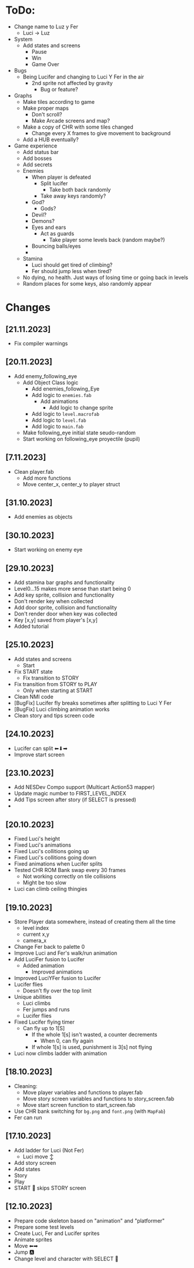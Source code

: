 # ToDo:
- Change name to Luz y Fer
  - Luci -> Luz
- System
  - Add states and screens
    - Pause
    - Win
    - Game Over
- Bugs
  - Being Lucifer and changing to Luci Y Fer in the air
    - 2nd sprite not affected by gravity
      - Bug or feature?
- Graphs
  - Make tiles according to game
  - Make proper maps
    - Don't scroll?
    - Make Arcade screens and map?
  - Make a copy of CHR with some tiles changed  
    - Change every X frames to give movement to background
  - Add a HUB eventually?
- Game experience
  - Add status bar
  - Add bosses
  - Add secrets
  - Enemies
    - When player is defeated
      - Split lucifer
        - Take both back randomly
      - Take away keys randomly?
    - God?
      - Gods?
    - Devil?
    - Demons?
    - Eyes and ears
      - Act as guards
        - Take player some levels back (random maybe?)
    - Bouncing balls/eyes
    - 
  - Stamina
    - Luci should get tired of climbing?
    - Fer should jump less when tired?
  - No dying, no health. Just ways of losing time or going back in levels
  - Random places for some keys, also randomly appear

# Changes
## [21.11.2023]
- Fix compiler warnings

## [20.11.2023]
- Add enemy_following_eye
  - Add Object Class logic
    - Add enemies_following_Eye
    - Add logic to `enemies.fab`
      - Add animations
        - Add logic to change sprite
    - Add logic to `level.macrofab`
    - Add logic to `level.fab`
    - Add logic to `main.fab`
  - Make following_eye initial state seudo-random
  - Start working on following_eye proyectile (pupil)

## [7.11.2023]
- Clean player.fab
  - Add more functions
  - Move center_x, center_y to player struct

## [31.10.2023]
- Add enemies as objects

## [30.10.2023]
- Start working on enemy eye

## [29.10.2023]
- Add stamina bar graphs and functionality
- Level0...15 makes more sense than start being 0
- Add key sprite, collision and functionality
- Don't render key when collected
- Add door sprite, collision and functionality
- Don't render door when key was collected
- Key [x,y] saved from player's [x,y]
- Added tutorial

## [25.10.2023]
- Add states and screens
  - Start
- Fix START state
    - Fix transition to STORY
- Fix transition from STORY to PLAY
    - Only when starting at START
- Clean NMI code
- [BugFix] Lucifer fly breaks sometimes after splitting to Luci Y Fer
- [BugFix] Luci climbing animation works
- Clean story and tips screen code


## [24.10.2023]
- Lucifer can split ⬅⬇➡
- Improve start screen

## [23.10.2023]
- Add NESDev Compo support (Multicart Action53 mapper)
- Update magic number to FIRST_LEVEL_INDEX
- Add Tips screen after story (if SELECT is pressed)
- 

## [20.10.2023]
- Fixed Luci's height
- Fixed Luci's animations
- Fixed Luci's collitions going up
- Fixed Luci's collitions going down
- Fixed animations when Lucifer splits
- Tested CHR ROM Bank swap every 30 frames
  - Not working correctly on tile collisions
  - Might be too slow
- Luci can climb ceiling thingies

## [19.10.2023]
- Store Player data somewhere, instead of creating them all the time
  - level index
  - current x,y
  - camera_x
- Change Fer back to palette 0
- Improve Luci and Fer's walk/run animation
- Add LuciFer fusion to Lucifer
  - Added animation
    - Improved animations
- Improved LuciYFer fusion to Lucifer
- Lucifer flies
  - Doesn't fly over the top limit
- Unique abilities
  - Luci climbs
  - Fer jumps and runs
  - Lucifer flies
- Fixed Lucifer flying timer
  - Can fly up to 1[S]
    - If the whole 1[s] isn't wasted, a counter decrements
      - When 0, can fly again
    - If whole 1[s] is used, punishment is 3[s] not flying
- Luci now climbs ladder with animation

## [18.10.2023]
- Cleaning:
  - Move player variables and functions to player.fab
  - Move story screen variables and functions to story_screen.fab
  - Move start screen function to start_screen.fab
- Use CHR bank switching for `bg.png` and `font.png` (with `MapFab`)
- Fer can run

## [17.10.2023]
- Add ladder for Luci (Not Fer)
  - Luci move ↕
- Add story screen
 - Add states
  - Story
  - Play
- START 🔘 skips STORY screen

## [12.10.2023]
- Prepare code skeleton based on "animation" and "platformer"
- Prepare some test levels
- Create Luci, Fer and Lucifer sprites
- Animate sprites
- Move ⬅➡
- Jump 🅰
- Change level and character with SELECT 🔘
